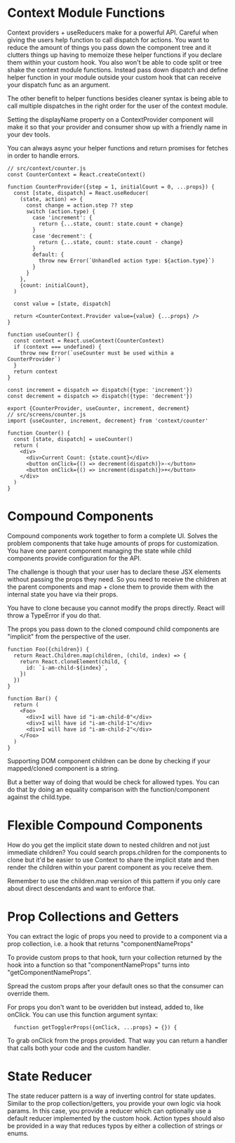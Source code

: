 # Context Module Functions

Context providers + useReducers make for a powerful API. Careful when giving the
users help function to call dispatch for actions. You want to reduce the amount
of things you pass down the component tree and it clutters things up having to
memoize these helper functions if you declare them within your custom hook. You
also won't be able to code split or tree shake the context module functions.
Instead pass down dispatch and define helper function in your module outside
your custom hook that can receive your dispatch func as an argument.

The other benefit to helper functions besides cleaner syntax is being able to
call multiple dispatches in the right order for the user of the context module.

Setting the displayName property on a ContextProvider component will make it so
that your provider and consumer show up with a friendly name in your dev tools.

You can always async your helper functions and return promises for fetches in
order to handle errors.

```
// src/context/counter.js
const CounterContext = React.createContext()

function CounterProvider({step = 1, initialCount = 0, ...props}) {
  const [state, dispatch] = React.useReducer(
    (state, action) => {
      const change = action.step ?? step
      switch (action.type) {
        case 'increment': {
          return {...state, count: state.count + change}
        }
        case 'decrement': {
          return {...state, count: state.count - change}
        }
        default: {
          throw new Error(`Unhandled action type: ${action.type}`)
        }
      }
    },
    {count: initialCount},
  )

  const value = [state, dispatch]

  return <CounterContext.Provider value={value} {...props} />
}

function useCounter() {
  const context = React.useContext(CounterContext)
  if (context === undefined) {
    throw new Error(`useCounter must be used within a CounterProvider`)
  }
  return context
}

const increment = dispatch => dispatch({type: 'increment'})
const decrement = dispatch => dispatch({type: 'decrement'})

export {CounterProvider, useCounter, increment, decrement}
// src/screens/counter.js
import {useCounter, increment, decrement} from 'context/counter'

function Counter() {
  const [state, dispatch] = useCounter()
  return (
    <div>
      <div>Current Count: {state.count}</div>
      <button onClick={() => decrement(dispatch)}>-</button>
      <button onClick={() => increment(dispatch)}>+</button>
    </div>
  )
}
```

# Compound Components

Compound components work together to form a complete UI. Solves the problem
components that take huge amounts of props for customization. You have one
parent component managing the state while child components provide configuration
for the API.

The challenge is though that your user has to declare these JSX elements without
passing the props they need. So you need to receive the children at the parent
components and map + clone them to provide them with the internal state you have
via their props.

You have to clone because you cannot modify the props directly. React will throw
a TypeError if you do that.

The props you pass down to the cloned compound child components are "implicit"
from the perspective of the user.

```
function Foo({children}) {
  return React.Children.map(children, (child, index) => {
    return React.cloneElement(child, {
      id: `i-am-child-${index}`,
    })
  })
}

function Bar() {
  return (
    <Foo>
      <div>I will have id "i-am-child-0"</div>
      <div>I will have id "i-am-child-1"</div>
      <div>I will have id "i-am-child-2"</div>
    </Foo>
  )
}
```

Supporting DOM component children can be done by checking if your mapped/cloned
component is a string.

But a better way of doing that would be check for allowed types. You can do that
by doing an equality comparison with the function/component against the
child.type.

# Flexible Compound Components

How do you get the implicit state down to nested children and not just immediate
children? You could search props.children for the components to clone but it'd
be easier to use Context to share the implicit state and then render the
children within your parent component as you receive them.

Remember to use the children.map version of this pattern if you only care about
direct descendants and want to enforce that.

# Prop Collections and Getters

You can extract the logic of props you need to provide to a component via a prop
collection, i.e. a hook that returns "componentNameProps"

To provide custom props to that hook, turn your collection returned by the hook
into a function so that "componentNameProps" turns into "getComponentNameProps".

Spread the custom props after your default ones so that the consumer can
override them.

For props you don't want to be overidden but instead, added to, like onClick.
You can use this function argument syntax:

```
  function getTogglerProps({onClick, ...props} = {}) {
```

To grab onClick from the props provided. That way you can return a handler that
calls both your code and the custom handler.

# State Reducer

The state reducer pattern is a way of inverting control for state updates.
Similar to the prop collection/getters, you provide your own logic via hook
params. In this case, you provide a reducer which can optionally use a default
reducer implemented by the custom hook. Action types should also be provided in
a way that reduces typos by either a collection of strings or enums.
